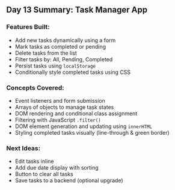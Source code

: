 ## Day 13 Summary: Task Manager App

### Features Built:
- Add new tasks dynamically using a form
- Mark tasks as completed or pending
- Delete tasks from the list
- Filter tasks by: All, Pending, Completed
- Persist tasks using `localStorage`
- Conditionally style completed tasks using CSS

### Concepts Covered:
- Event listeners and form submission
- Arrays of objects to manage task states
- DOM rendering and conditional class assignment
- Filtering with JavaScript `.filter()`
- DOM element generation and updating using `innerHTML`
- Styling completed tasks visually (line-through & green border)

### Next Ideas:
- Edit tasks inline
- Add due date display with sorting
- Button to clear all tasks
- Save tasks to a backend (optional upgrade)

